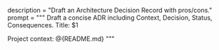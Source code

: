 description = "Draft an Architecture Decision Record with pros/cons."
prompt = """
Draft a concise ADR including Context, Decision, Status, Consequences. Title: $1


Project context:
@{README.md}
"""
